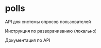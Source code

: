 # polls
API для системы опросов пользователей

Инструкция по разворачиванию (локально)

Документация по API
